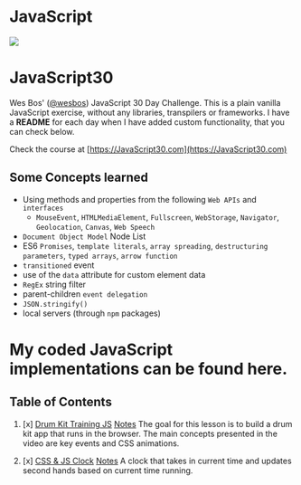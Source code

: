 # JavaScript #
![](https://javascript30.com/images/JS3-social-share.png)

# JavaScript30

Wes Bos' ([@wesbos](https://github.com/wesbos)) JavaScript 30 Day Challenge.
This is a plain vanilla JavaScript exercise, without any libraries, transpilers or frameworks. I have a **README** for each day when I have added custom functionality, that you can check below.


Check the course at [https://JavaScript30.com](https://JavaScript30.com)

## Some Concepts learned

- Using methods and properties from the following `Web APIs`  and `interfaces`
  - `MouseEvent`, `HTMLMediaElement`, `Fullscreen`, `WebStorage`, `Navigator`, `Geolocation`, `Canvas`, `Web Speech`
- `Document Object Model` Node List
 - ES6 `Promises`,  `template literals`, `array spreading`, `destructuring parameters`, `typed arrays`, `arrow function`
 - `transitioned` event
 - use of the `data` attribute for custom element data
- `RegEx` string filter
- parent-children `event delegation`
- `JSON.stringify()`
- local servers (through `npm` packages)


# My coded JavaScript implementations can be found here.
## Table of Contents

1. [x] [Drum Kit Training JS](https://ajghub.github.io/drumKitJS) [Notes]()
The goal for this lesson is to build a drum kit app that runs in the browser. 
The main concepts presented in the video are key events and CSS animations.

2. [x] [CSS & JS Clock](https://ajghub.github.io/drumKitJS) [Notes]()
A clock that takes in current time and updates second hands based on current time running.


